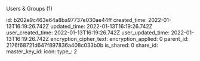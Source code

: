 Users & Groups (1)

id: b202e9c463e64a8ba97737e030ae44ff
created_time: 2022-01-13T16:19:26.742Z
updated_time: 2022-01-13T16:19:26.742Z
user_created_time: 2022-01-13T16:19:26.742Z
user_updated_time: 2022-01-13T16:19:26.742Z
encryption_cipher_text: 
encryption_applied: 0
parent_id: 2176f68721d647f897836a408c033b0b
is_shared: 0
share_id: 
master_key_id: 
icon: 
type_: 2